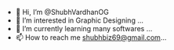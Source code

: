 - 👋 Hi, I’m @ShubhVardhanOG
- 👀 I’m interested in Graphic Designing ...
- 🌱 I’m currently learning many softwares   ...
- 📫 How to reach me shubhbiz69@gmail.com...
 

<!---![Lonely-Anime-Boy-GIFs-Tenor](https://user-images.githubusercontent.com/103723956/163524783-7361827b-3020-4516-8493-462dfee14482.gif)

ShubhVardhanOG/ShubhVardhanOG is a ✨ special ✨ repository because its `README.md` (this file) appears on your GitHub profile.
You can click the Preview link to take a look at your changes.
--->
